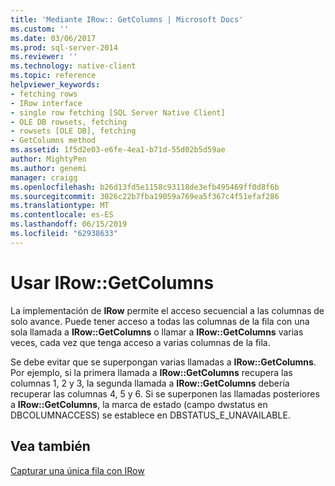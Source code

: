 ```yaml
---
title: 'Mediante IRow:: GetColumns | Microsoft Docs'
ms.custom: ''
ms.date: 03/06/2017
ms.prod: sql-server-2014
ms.reviewer: ''
ms.technology: native-client
ms.topic: reference
helpviewer_keywords:
- fetching rows
- IRow interface
- single row fetching [SQL Server Native Client]
- OLE DB rowsets, fetching
- rowsets [OLE DB], fetching
- GetColumns method
ms.assetid: 1f5d2e03-e6fe-4ea1-b71d-55d02b5d59ae
author: MightyPen
ms.author: genemi
manager: craigg
ms.openlocfilehash: b26d13fd5e1158c93118de3efb495469ff0d8f6b
ms.sourcegitcommit: 3026c22b7fba19059a769ea5f367c4f51efaf286
ms.translationtype: MT
ms.contentlocale: es-ES
ms.lasthandoff: 06/15/2019
ms.locfileid: "62938633"
---
```

# <a name="using-irowgetcolumns"></a>Usar IRow::GetColumns
  La implementación de **IRow** permite el acceso secuencial a las columnas de solo avance. Puede tener acceso a todas las columnas de la fila con una sola llamada a **IRow::GetColumns** o llamar a **IRow::GetColumns** varias veces, cada vez que tenga acceso a varias columnas de la fila.  
  
 Se debe evitar que se superpongan varias llamadas a **IRow::GetColumns**. Por ejemplo, si la primera llamada a **IRow::GetColumns** recupera las columnas 1, 2 y 3, la segunda llamada a **IRow::GetColumns** debería recuperar las columnas 4, 5 y 6. Si se superponen las llamadas posteriores a **IRow::GetColumns**, la marca de estado (campo dwstatus en DBCOLUMNACCESS) se establece en DBSTATUS_E_UNAVAILABLE.  
  
## <a name="see-also"></a>Vea también  
 [Capturar una única fila con IRow](fetching-a-single-row-with-irow.md)  
  
  
